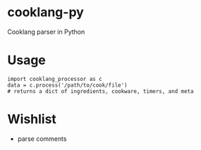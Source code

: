 # cooklang-py
Cooklang parser in Python

# Usage
```
import cooklang_processor as c
data = c.process('/path/to/cook/file')
# returns a dict of ingredients, cookware, timers, and meta
```

# Wishlist
- parse comments